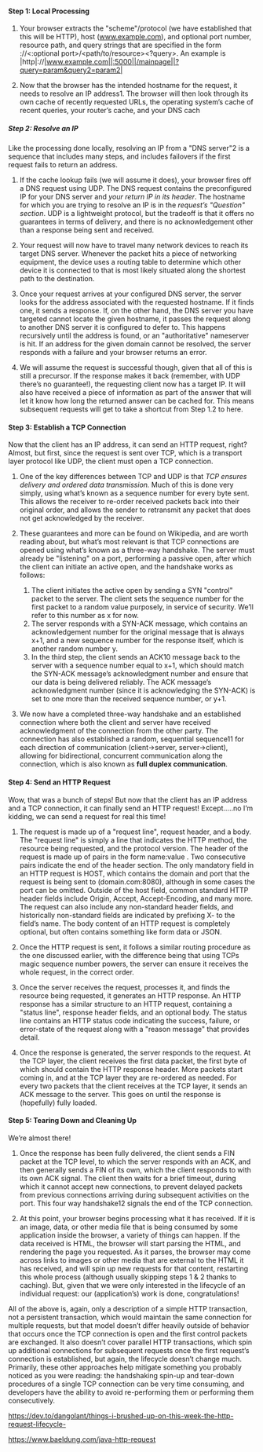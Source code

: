 #### Step 1: Local Processing

1. Your browser extracts the "scheme"/protocol (we have established
that this will be HTTP), host (www.example.com),
and optional port number, resource path, and query strings that are specified in the form
<protocol>://<host><:optional port>/<path/to/resource><?query>. An example is |http|://|www.example.com||:5000||/mainpage||?query=param&query2=param2|

2. Now that the browser has the intended hostname for the request, it needs to resolve an IP address1. The browser will then look through its own cache of recently requested URLs, the operating system’s cache of recent queries, your router’s cache, and your DNS cach

##### Step 2: Resolve an IP
Like the processing done locally, resolving an IP from a "DNS server"2 is a sequence that includes many steps, and includes failovers if the first request fails to return an address.


1. If the cache lookup fails (we will assume it does), your browser fires off a DNS request using UDP. The DNS request contains the preconfigured IP for your DNS server and _your return IP in its header_. 
The hostname for which you are trying to resolve an IP is in the _request’s "Question" section_. UDP is a lightweight protocol, but the tradeoff is that it offers no guarantees in terms of delivery, and there is no acknowledgement other than a response being sent and received.

2. Your request will now have to travel many network devices to reach its target DNS server. Whenever the packet hits a piece of networking equipment, the device uses a routing table to determine which other device it is connected to that is most likely situated along the shortest path to the destination.

3. Once your request arrives at your configured DNS server, the server looks for the address associated with the requested hostname. If it finds one, it sends a response. If, on the other hand, the DNS server you have targeted cannot locate the given hostname, it passes the request along to another DNS server it is configured to defer to. This happens recursively until the address is found, or an "authoritative" nameserver is hit. If an address for the given domain cannot be resolved, the server responds with a failure and your browser returns an error.

4. We will assume the request is successful though, given that all of this is still a precursor. If the response makes it back (remember, with UDP there’s no guarantee!), the requesting client now has a target IP. It will also have received a piece of information as part of the answer that will let it know how long the returned answer can be cached for. This means subsequent requests will get to take a shortcut from Step 1.2 to here.

#### Step 3: Establish a TCP Connection
Now that the client has an IP address, it can send an HTTP request, right? Almost, but first, since the request is sent over TCP, which is a transport layer protocol like UDP, the client must open a TCP connection.

1. One of the key differences between TCP and UDP is that _TCP ensures delivery and ordered data transmission._ Much of this is done very simply, using what’s known as a sequence number for every byte sent. This allows the receiver to re-order received packets back into their original order, and allows the sender to retransmit any packet that does not get acknowledged by the receiver.

2. These guarantees and more can be found on Wikipedia, and are worth reading about, but what’s most relevant is that TCP connections are opened using what’s known as a three-way handshake. The server must already be "listening" on a port, performing a passive open, after which the client can initiate an active open, and the handshake works as follows:

    1. The client initiates the active open by sending a SYN "control" packet to the server. The client sets the sequence number for the first packet to a random value purposely, in service of security. We’ll refer to this number as x for now.
    2. The server responds with a SYN-ACK message, which contains an acknowledgement number for the original message that is always x+1, and a new sequence number for the response itself, which is another random number y.
    3. In the third step, the client sends an ACK10 message back to the server with a sequence number equal to x+1, which should match the SYN-ACK message’s acknowledgment number and ensure that our data is being delivered reliably. The ACK message’s acknowledgment number (since it is acknowledging the SYN-ACK) is set to one more than the received sequence number, or y+1.

3. We now have a completed three-way handshake and an established connection where both the client and server have received acknowledgment of the connection from the other party. The connection has also established a random, sequential sequence11 for each direction of communication (client->server, server->client), allowing for bidirectional, concurrent communication along the connection, which is also known as **full duplex communication**.

#### Step 4: Send an HTTP Request
Wow, that was a bunch of steps! But now that the client has an IP address and a TCP connection, it can finally send an HTTP request! Except…..no I’m kidding, we can send a request for real this time!

1. The request is made up of a "request line", request header, and a body. The "request line" is simply a line that indicates the HTTP method, the resource being requested, and the protocol version. The header of the request is made up of pairs in the form name:value <CR><LF>. Two consecutive <CR><LF> pairs indicate the end of the header section. The only mandatory field in an HTTP request is HOST, which contains the domain and port that the request is being sent to (domain.com:8080), although in some cases the port can be omitted. Outside of the host field, common standard HTTP header fields include Origin, Accept, Accept-Encoding, and many more. The request can also include any non-standard header fields, and historically non-standard fields are indicated by prefixing X- to the field’s name. The body content of an HTTP request is completely optional, but often contains something like form data or JSON.

2. Once the HTTP request is sent, it follows a similar routing procedure as the one discussed earlier, with the difference being that using TCPs magic sequence number powers, the server can ensure it receives the whole request, in the correct order.

3. Once the server receives the request, processes it, and finds the resource being requested, it generates an HTTP response. An HTTP response has a similar structure to an HTTP request, containing a "status line", response header fields, and an optional body. The status line contains an HTTP status code indicating the success, failure, or error-state of the request along with a "reason message" that provides detail.

4. Once the response is generated, the server responds to the request. At the TCP layer, the client receives the first data packet, the first byte of which should contain the HTTP response header. More packets start coming in, and at the TCP layer they are re-ordered as needed. For every two packets that the client receives at the TCP layer, it sends an ACK message to the server. This goes on until the response is (hopefully) fully loaded.

#### Step 5: Tearing Down and Cleaning Up
We’re almost there!

1. Once the response has been fully delivered, the client sends a FIN packet at the TCP level, to which the server responds with an ACK, and then generally sends a FIN of its own, which the client responds to with its own ACK signal. The client then waits for a brief timeout, during which it cannot accept new connections, to prevent delayed packets from previous connections arriving during subsequent activities on the port. This four way handshake12 signals the end of the TCP connection.

2. At this point, your browser begins processing what it has received. If it is an image, data, or other media file that is being consumed by some application inside the browser, a variety of things can happen. If the data received is HTML, the browser will start parsing the HTML, and rendering the page you requested. As it parses, the browser may come across links to images or other media that are external to the HTML it has received, and will spin up new requests for that content, restarting this whole process (although usually skipping steps 1 & 2 thanks to caching). But, given that we were only interested in the lifecycle of an individual request: our (application’s) work is done, congratulations!


All of the above is, again, only a description of a simple HTTP transaction, not a persistent transaction, which would maintain the same connection for multiple requests, but that model doesn’t differ heavily outside of behavior that occurs once the TCP connection is open and the first control packets are exchanged. It also doesn’t cover parallel HTTP transactions, which spin up additional connections for subsequent requests once the first request’s connection is established, but again, the lifecycle doesn’t change much. Primarily, these other approaches help mitigate something you probably noticed as you were reading: the handshaking spin-up and tear-down procedures of a single TCP connection can be very time consuming, and developers have the ability to avoid re-performing them or performing them consecutively.





https://dev.to/dangolant/things-i-brushed-up-on-this-week-the-http-request-lifecycle-

https://www.baeldung.com/java-http-request